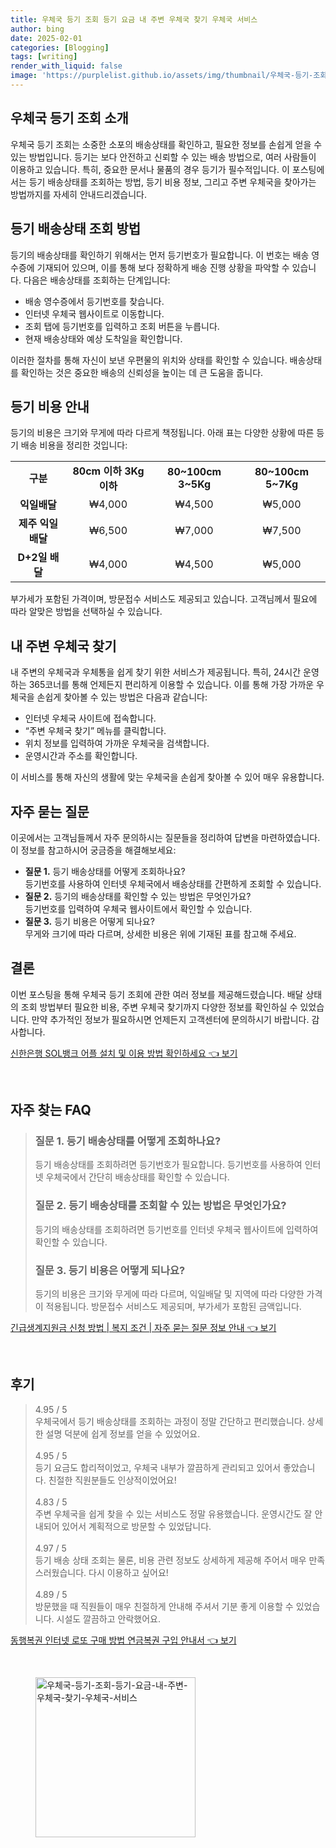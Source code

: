 ```yaml
---
title: 우체국 등기 조회 등기 요금 내 주변 우체국 찾기 우체국 서비스
author: bing
date: 2025-02-01
categories: [Blogging]
tags: [writing]
render_with_liquid: false
image: 'https://purplelist.github.io/assets/img/thumbnail/우체국-등기-조회-등기-요금-내-주변-우체국-찾기-우체국-서비스.webp'
---
```



<h2 id='우체국_등기_조회_소개'>우체국 등기 조회 소개</h2>

<p>우체국 등기 조회는 소중한 소포의 배송상태를 확인하고, 필요한 정보를 손쉽게 얻을 수 있는 방법입니다. 등기는 보다 안전하고 신뢰할 수 있는 배송 방법으로, 여러 사람들이 이용하고 있습니다. 특히, 중요한 문서나 물품의 경우 등기가 필수적입니다. 이 포스팅에서는 등기 배송상태를 조회하는 방법, 등기 비용 정보, 그리고 주변 우체국을 찾아가는 방법까지를 자세히 안내드리겠습니다.</p>

<h2 id='등기_배송상태_조회_방법'>등기 배송상태 조회 방법</h2>

<p>등기의 배송상태를 확인하기 위해서는 먼저 등기번호가 필요합니다. 이 번호는 배송 영수증에 기재되어 있으며, 이를 통해 보다 정확하게 배송 진행 상황을 파악할 수 있습니다. 다음은 배송상태를 조회하는 단계입니다: </p>

<ul>
    <li>배송 영수증에서 등기번호를 찾습니다.</li>
    <li>인터넷 우체국 웹사이트로 이동합니다.</li>
    <li>조회 탭에 등기번호를 입력하고 조회 버튼을 누릅니다.</li>
    <li>현재 배송상태와 예상 도착일을 확인합니다.</li>
</ul>

<p>이러한 절차를 통해 자신이 보낸 우편물의 위치와 상태를 확인할 수 있습니다. 배송상태를 확인하는 것은 중요한 배송의 신뢰성을 높이는 데 큰 도움을 줍니다.</p>

<h2 id='등기_비용_안내'>등기 비용 안내</h2>

<p>등기의 비용은 크기와 무게에 따라 다르게 책정됩니다. 아래 표는 다양한 상황에 따른 등기 배송 비용을 정리한 것입니다:</p>

<table>
    <tr>
        <td style="text-align: center; height: 17px;"><b>구분</b></td>
        <td style="text-align: center; height: 17px;"><b>80cm 이하 3Kg 이하</b></td>
        <td style="text-align: center; height: 17px;"><b>80~100cm 3~5Kg</b></td>
        <td style="text-align: center; height: 17px;"><b>80~100cm 5~7Kg</b></td>
    </tr>
    <tr>
        <td style="text-align: center; height: 17px;"><b>익일배달</b></td>
        <td style="text-align: center; height: 17px;">₩4,000</td>
        <td style="text-align: center; height: 17px;">₩4,500</td>
        <td style="text-align: center; height: 17px;">₩5,000</td>
    </tr>
    <tr>
        <td style="text-align: center; height: 17px;"><b>제주 익일배달</b></td>
        <td style="text-align: center; height: 17px;">₩6,500</td>
        <td style="text-align: center; height: 17px;">₩7,000</td>
        <td style="text-align: center; height: 17px;">₩7,500</td>
    </tr>
    <tr>
        <td style="text-align: center; height: 17px;"><b>D+2일 배달</b></td>
        <td style="text-align: center; height: 17px;">₩4,000</td>
        <td style="text-align: center; height: 17px;">₩4,500</td>
        <td style="text-align: center; height: 17px;">₩5,000</td>
    </tr>
</table>

<p>부가세가 포함된 가격이며, 방문접수 서비스도 제공되고 있습니다. 고객님께서 필요에 따라 알맞은 방법을 선택하실 수 있습니다.</p>

<h2 id='주변_우체국_찾기'>내 주변 우체국 찾기</h2>

<p>내 주변의 우체국과 우체통을 쉽게 찾기 위한 서비스가 제공됩니다. 특히, 24시간 운영하는 365코너를 통해 언제든지 편리하게 이용할 수 있습니다. 이를 통해 가장 가까운 우체국을 손쉽게 찾아볼 수 있는 방법은 다음과 같습니다:</p>

<ul>
    <li>인터넷 우체국 사이트에 접속합니다.</li>
    <li>“주변 우체국 찾기” 메뉴를 클릭합니다.</li>
    <li>위치 정보를 입력하여 가까운 우체국을 검색합니다.</li>
    <li>운영시간과 주소를 확인합니다.</li>
</ul>

<p>이 서비스를 통해 자신의 생활에 맞는 우체국을 손쉽게 찾아볼 수 있어 매우 유용합니다.</p>

<h2 id='자주_묻는_질문'>자주 묻는 질문</h2>

<p>이곳에서는 고객님들께서 자주 문의하시는 질문들을 정리하여 답변을 마련하였습니다. 이 정보를 참고하시어 궁금증을 해결해보세요:</p>

<ul>
    <li><b>질문 1.</b> 등기 배송상태를 어떻게 조회하나요?<br>등기번호를 사용하여 인터넷 우체국에서 배송상태를 간편하게 조회할 수 있습니다.</li>
    <li><b>질문 2.</b> 등기의 배송상태를 확인할 수 있는 방법은 무엇인가요?<br>등기번호를 입력하여 우체국 웹사이트에서 확인할 수 있습니다.</li>
    <li><b>질문 3.</b> 등기 비용은 어떻게 되나요?<br>무게와 크기에 따라 다르며, 상세한 비용은 위에 기재된 표를 참고해 주세요.</li>
</ul>

<h2 id='결론'>결론</h2>

<p>이번 포스팅을 통해 우체국 등기 조회에 관한 여러 정보를 제공해드렸습니다. 배달 상태의 조회 방법부터 필요한 비용, 주변 우체국 찾기까지 다양한 정보를 확인하실 수 있었습니다. 만약 추가적인 정보가 필요하시면 언제든지 고객센터에 문의하시기 바랍니다. 감사합니다.</p>


<p><a class="click-button" title="신한은행 SOL뱅크 어플 설치 및 이용 방법 확인하세요" href="https://purplelist.github.io/posts/%EC%8B%A0%ED%95%9C%EC%9D%80%ED%96%89-SOL%EB%B1%85%ED%81%AC-%EC%96%B4%ED%94%8C-%EC%84%A4%EC%B9%98-%EB%B0%8F-%EC%9D%B4%EC%9A%A9-%EB%B0%A9%EB%B2%95-%ED%99%95%EC%9D%B8%ED%95%98%EC%84%B8%EC%9A%94/" rel="dofollow">신한은행 SOL뱅크 어플 설치 및 이용 방법 확인하세요 👈 보기</a></p><br>
<h2 id='자주_찾는_FAQ'>자주 찾는 FAQ</h2>
<div itemscope="" itemtype="https://schema.org/FAQPage"> 
<blockquote> 
<div itemscope="" itemprop="mainEntity" itemtype="https://schema.org/Question"> 
<h3 itemprop="name">질문 1. 등기 배송상태를 어떻게 조회하나요?</h3> 
<div itemscope="" itemprop="acceptedAnswer" itemtype="https://schema.org/Answer"> 
<span itemprop="text"> 
<p>등기 배송상태를 조회하려면 등기번호가 필요합니다. 등기번호를 사용하여 인터넷 우체국에서 간단히 배송상태를 확인할 수 있습니다.</p> 
</span> 
</div> 
</div> 

<div itemscope="" itemprop="mainEntity" itemtype="https://schema.org/Question"> 
<h3 itemprop="name">질문 2. 등기 배송상태를 조회할 수 있는 방법은 무엇인가요?</h3> 
<div itemscope="" itemprop="acceptedAnswer" itemtype="https://schema.org/Answer"> 
<span itemprop="text"> 
<p>등기의 배송상태를 조회하려면 등기번호를 인터넷 우체국 웹사이트에 입력하여 확인할 수 있습니다.</p> 
</span> 
</div> 
</div> 

<div itemscope="" itemprop="mainEntity" itemtype="https://schema.org/Question"> 
<h3 itemprop="name">질문 3. 등기 비용은 어떻게 되나요?</h3> 
<div itemscope="" itemprop="acceptedAnswer" itemtype="https://schema.org/Answer"> 
<span itemprop="text"> 
<p>등기의 비용은 크기와 무게에 따라 다르며, 익일배달 및 지역에 따라 다양한 가격이 적용됩니다. 방문접수 서비스도 제공되며, 부가세가 포함된 금액입니다.</p> 
</span> 
</div> 
</div> 
</blockquote> 
</div>
<p><a class="click-button" title="긴급생계지원금 신청 방법 | 복지 조건 | 자주 묻는 질문 정보 안내" href="https://purplelist.github.io/posts/%EA%B8%B4%EA%B8%89%EC%83%9D%EA%B3%84%EC%A7%80%EC%9B%90%EA%B8%88-%EC%8B%A0%EC%B2%AD-%EB%B0%A9%EB%B2%95-%EB%B3%B5%EC%A7%80-%EC%A1%B0%EA%B1%B4-%EC%9E%90%EC%A3%BC-%EB%AC%BB%EB%8A%94-%EC%A7%88%EB%AC%B8-%EC%A0%95%EB%B3%B4-%EC%95%88%EB%82%B4/" rel="dofollow">긴급생계지원금 신청 방법 | 복지 조건 | 자주 묻는 질문 정보 안내 👈 보기</a></p><br>
<h2 id='후기'>후기</h2>
<div itemscope itemtype="https://schema.org/Product">
  <blockquote>
  <div itemprop="review" itemscope itemtype="https://schema.org/Review">
      <div itemprop="reviewRating" itemscope itemtype="https://schema.org/Rating"> <span itemprop="ratingValue">4.95</span> / <span itemprop="bestRating">5</span> </div>
      <span itemprop="reviewBody">우체국에서 등기 배송상태를 조회하는 과정이 정말 간단하고 편리했습니다. 상세한 설명 덕분에 쉽게 정보를 얻을 수 있었어요.</span>
  </div>
  <br>
  <div itemprop="review" itemscope itemtype="https://schema.org/Review">
      <div itemprop="reviewRating" itemscope itemtype="https://schema.org/Rating"> <span itemprop="ratingValue">4.95</span> / <span itemprop="bestRating">5</span> </div>
      <span itemprop="reviewBody">등기 요금도 합리적이었고, 우체국 내부가 깔끔하게 관리되고 있어서 좋았습니다. 친절한 직원분들도 인상적이었어요!</span>
  </div>
  <br>
  <div itemprop="review" itemscope itemtype="https://schema.org/Review">
      <div itemprop="reviewRating" itemscope itemtype="https://schema.org/Rating"> <span itemprop="ratingValue">4.83</span> / <span itemprop="bestRating">5</span> </div>
      <span itemprop="reviewBody">주변 우체국을 쉽게 찾을 수 있는 서비스도 정말 유용했습니다. 운영시간도 잘 안내되어 있어서 계획적으로 방문할 수 있었답니다.</span>
  </div>
  <br>
  <div itemprop="review" itemscope itemtype="https://schema.org/Review">
      <div itemprop="reviewRating" itemscope itemtype="https://schema.org/Rating"> <span itemprop="ratingValue">4.97</span> / <span itemprop="bestRating">5</span> </div>
      <span itemprop="reviewBody">등기 배송 상태 조회는 물론, 비용 관련 정보도 상세하게 제공해 주어서 매우 만족스러웠습니다. 다시 이용하고 싶어요!</span>
  </div>
  <br>
  <div itemprop="review" itemscope itemtype="https://schema.org/Review">
      <div itemprop="reviewRating" itemscope itemtype="https://schema.org/Rating"> <span itemprop="ratingValue">4.89</span> / <span itemprop="bestRating">5</span> </div>
      <span itemprop="reviewBody">방문했을 때 직원들이 매우 친절하게 안내해 주셔서 기분 좋게 이용할 수 있었습니다. 시설도 깔끔하고 안락했어요.</span>
  </div>
  </blockquote>
</div>
<p><a class="click-button" title="동행복권 인터넷 로또 구매 방법 연금복권 구입 안내서" href="https://purplelist.github.io/posts/%EB%8F%99%ED%96%89%EB%B3%B5%EA%B6%8C-%EC%9D%B8%ED%84%B0%EB%84%B7-%EB%A1%9C%EB%98%90-%EA%B5%AC%EB%A7%A4-%EB%B0%A9%EB%B2%95-%EC%97%B0%EA%B8%88%EB%B3%B5%EA%B6%8C-%EA%B5%AC%EC%9E%85-%EC%95%88%EB%82%B4%EC%84%9C/" rel="dofollow">동행복권 인터넷 로또 구매 방법 연금복권 구입 안내서 👈 보기</a></p><br>
<figure class="image"><img src="https://purplelist.github.io/assets/img/thumbnail/우체국-등기-조회-등기-요금-내-주변-우체국-찾기-우체국-서비스.webp" alt="우체국-등기-조회-등기-요금-내-주변-우체국-찾기-우체국-서비스" width="256" height="256"></figure>